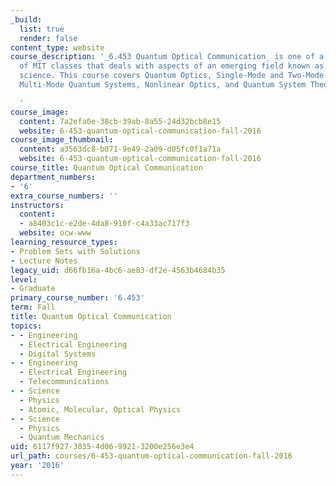 ```yaml
---
_build:
  list: true
  render: false
content_type: website
course_description: '_6.453 Quantum Optical Communication_ is one of a collection
  of MIT classes that deals with aspects of an emerging field known as quantum information
  science. This course covers Quantum Optics, Single-Mode and Two-Mode Quantum Systems,
  Multi-Mode Quantum Systems, Nonlinear Optics, and Quantum System Theory.

  '
course_image:
  content: 7a2efa0e-38cb-39ab-8a55-24d32bcb8e15
  website: 6-453-quantum-optical-communication-fall-2016
course_image_thumbnail:
  content: a3563dc8-b071-9e49-2a09-d05fc0f1a71a
  website: 6-453-quantum-optical-communication-fall-2016
course_title: Quantum Optical Communication
department_numbers:
- '6'
extra_course_numbers: ''
instructors:
  content:
  - a8403c1c-e2de-4da8-910f-c4a33ac717f3
  website: ocw-www
learning_resource_types:
- Problem Sets with Solutions
- Lecture Notes
legacy_uid: d66fb16a-4bc6-ae83-df2e-4563b4684b35
level:
- Graduate
primary_course_number: '6.453'
term: Fall
title: Quantum Optical Communication
topics:
- - Engineering
  - Electrical Engineering
  - Digital Systems
- - Engineering
  - Electrical Engineering
  - Telecommunications
- - Science
  - Physics
  - Atomic, Molecular, Optical Physics
- - Science
  - Physics
  - Quantum Mechanics
uid: 6117f927-3835-4d06-9921-3200e256e3e4
url_path: courses/6-453-quantum-optical-communication-fall-2016
year: '2016'
---
```

